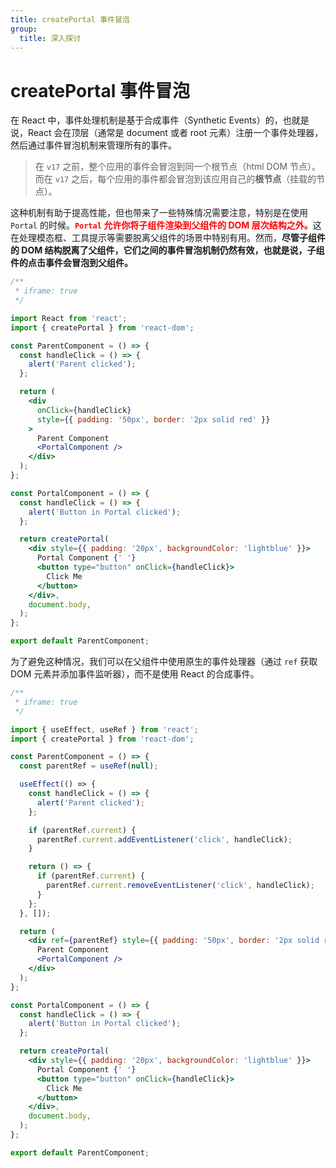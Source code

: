 ```yaml
---
title: createPortal 事件冒泡
group:
  title: 深入探讨
---
```


# createPortal 事件冒泡

在 React 中，事件处理机制是基于合成事件（Synthetic Events）的，也就是说，React 会在顶层（通常是 document 或者 root 元素）注册一个事件处理器，然后通过事件冒泡机制来管理所有的事件。

> 在 `v17` 之前，整个应用的事件会冒泡到同一个根节点（html DOM 节点）。而在 `v17` 之后，每个应用的事件都会冒泡到该应用自己的**根节点**（挂载的节点）。

这种机制有助于提高性能，但也带来了一些特殊情况需要注意，特别是在使用 `Portal` 的时候。<b style="color: red">`Portal` 允许你将子组件渲染到父组件的 DOM 层次结构之外。</b>这在处理模态框、工具提示等需要脱离父组件的场景中特别有用。然而，**尽管子组件的 DOM 结构脱离了父组件，它们之间的事件冒泡机制仍然有效，也就是说，子组件的点击事件会冒泡到父组件。**

```jsx
/**
 * iframe: true
 */

import React from 'react';
import { createPortal } from 'react-dom';

const ParentComponent = () => {
  const handleClick = () => {
    alert('Parent clicked');
  };

  return (
    <div
      onClick={handleClick}
      style={{ padding: '50px', border: '2px solid red' }}
    >
      Parent Component
      <PortalComponent />
    </div>
  );
};

const PortalComponent = () => {
  const handleClick = () => {
    alert('Button in Portal clicked');
  };

  return createPortal(
    <div style={{ padding: '20px', backgroundColor: 'lightblue' }}>
      Portal Component {' '}
      <button type="button" onClick={handleClick}>
        Click Me
      </button>
    </div>,
    document.body,
  );
};

export default ParentComponent;
```

为了避免这种情况，我们可以在父组件中使用原生的事件处理器（通过 `ref` 获取 DOM 元素并添加事件监听器），而不是使用 React 的合成事件。

```jsx
/**
 * iframe: true
 */

import { useEffect, useRef } from 'react';
import { createPortal } from 'react-dom';

const ParentComponent = () => {
  const parentRef = useRef(null);

  useEffect(() => {
    const handleClick = () => {
      alert('Parent clicked');
    };

    if (parentRef.current) {
      parentRef.current.addEventListener('click', handleClick);
    }

    return () => {
      if (parentRef.current) {
        parentRef.current.removeEventListener('click', handleClick);
      }
    };
  }, []);

  return (
    <div ref={parentRef} style={{ padding: '50px', border: '2px solid red' }}>
      Parent Component
      <PortalComponent />
    </div>
  );
};

const PortalComponent = () => {
  const handleClick = () => {
    alert('Button in Portal clicked');
  };

  return createPortal(
    <div style={{ padding: '20px', backgroundColor: 'lightblue' }}>
      Portal Component {' '}
      <button type="button" onClick={handleClick}>
        Click Me
      </button>
    </div>,
    document.body,
  );
};

export default ParentComponent;
```
